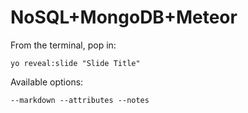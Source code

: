 
# NoSQL+MongoDB+Meteor

From the terminal, pop in:

  ```yo reveal:slide "Slide Title"```

Available options:

 ```--markdown --attributes --notes```
